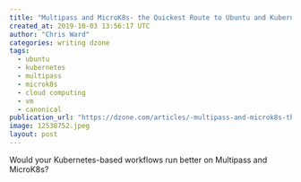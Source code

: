 ```yaml
---
title: "Multipass and MicroK8s- the Quickest Route to Ubuntu and Kubernetes?"
created_at: 2019-10-03 13:56:17 UTC
author: "Chris Ward"
categories: writing dzone
tags:
  - ubuntu
  - kubernetes
  - multipass
  - microk8s
  - cloud computing
  - vm
  - canonical
publication_url: "https://dzone.com/articles/-multipass-and-microk8s-the-quickest-route-to-ubun"
image: 12538752.jpeg
layout: post
---
```


Would your Kubernetes-based workflows run better on Multipass and MicroK8s?
